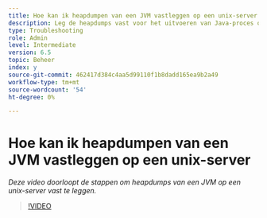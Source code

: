 ```yaml
---
title: Hoe kan ik heapdumpen van een JVM vastleggen op een unix-server
description: Leg de heapdumps vast voor het uitvoeren van Java-proces op een unix-server
type: Troubleshooting
role: Admin
level: Intermediate
version: 6.5
topic: Beheer
index: y
source-git-commit: 462417d384c4aa5d99110f1b8dadd165ea9b2a49
workflow-type: tm+mt
source-wordcount: '54'
ht-degree: 0%

---
```



# Hoe kan ik heapdumpen van een JVM vastleggen op een unix-server

*Deze video doorloopt de stappen om heapdumps van een JVM op een unix-server vast te leggen.*

>[!VIDEO](https://video.tv.adobe.com/v/335489?quality=9&learn=on)